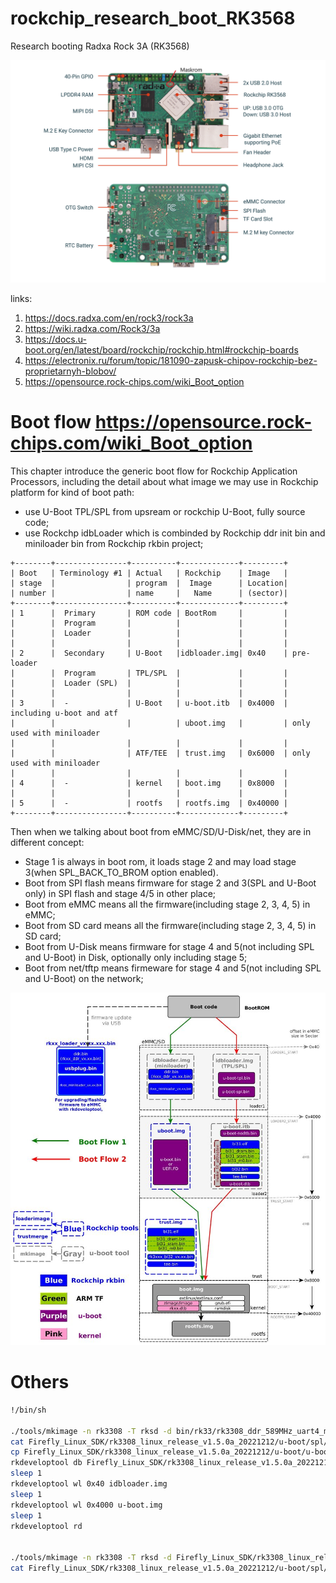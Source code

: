 # rockchip_research_boot_RK3568
Research booting Radxa Rock 3A (RK3568)

![alt text](https://github.com/petaleleo/rockchip_research_boot_RK3568/blob/main/radxa3a_2.webp?raw=true)


links:

1. https://docs.radxa.com/en/rock3/rock3a
2. https://wiki.radxa.com/Rock3/3a
3. https://docs.u-boot.org/en/latest/board/rockchip/rockchip.html#rockchip-boards
4. https://electronix.ru/forum/topic/181090-zapusk-chipov-rockchip-bez-proprietarnyh-blobov/
5. https://opensource.rock-chips.com/wiki_Boot_option

# Boot flow https://opensource.rock-chips.com/wiki_Boot_option
This chapter introduce the generic boot flow for Rockchip Application Processors, including the detail about what image we may use in Rockchip platform for kind of boot path:

- use U-Boot TPL/SPL from upsream or rockchip U-Boot, fully source code;
- use Rockchp idbLoader which is combinded by Rockchip ddr init bin and miniloader bin from Rockchip rkbin project;

```
+--------+----------------+----------+-------------+---------+
| Boot   | Terminology #1 | Actual   | Rockchip    | Image   |
| stage  |                | program  |  Image      | Location|
| number |                | name     |   Name      | (sector)|
+--------+----------------+----------+-------------+---------+
| 1      |  Primary       | ROM code | BootRom     |         |
|        |  Program       |          |             |         |
|        |  Loader        |          |             |         |
|        |                |          |             |         |
| 2      |  Secondary     | U-Boot   |idbloader.img| 0x40    | pre-loader
|        |  Program       | TPL/SPL  |             |         |
|        |  Loader (SPL)  |          |             |         |
|        |                |          |             |         |
| 3      |  -             | U-Boot   | u-boot.itb  | 0x4000  | including u-boot and atf
|        |                |          | uboot.img   |         | only used with miniloader
|        |                |          |             |         |
|        |                | ATF/TEE  | trust.img   | 0x6000  | only used with miniloader
|        |                |          |             |         |
| 4      |  -             | kernel   | boot.img    | 0x8000  |
|        |                |          |             |         |
| 5      |  -             | rootfs   | rootfs.img  | 0x40000 |
+--------+----------------+----------+-------------+---------+
```

Then when we talking about boot from eMMC/SD/U-Disk/net, they are in different concept:

- Stage 1 is always in boot rom, it loads stage 2 and may load stage 3(when SPL_BACK_TO_BROM option enabled).
- Boot from SPI flash means firmware for stage 2 and 3(SPL and U-Boot only) in SPI flash and stage 4/5 in other place;
- Boot from eMMC means all the firmware(including stage 2, 3, 4, 5) in eMMC;
- Boot from SD card means all the firmware(including stage 2, 3, 4, 5) in SD card;
- Boot from U-Disk means firmware for stage 4 and 5(not including SPL and U-Boot) in Disk, optionally only including stage 5;
- Boot from net/tftp means firmeware for stage 4 and 5(not including SPL and U-Boot) on the network;

![alt text](https://github.com/petaleleo/rockchip_research_boot_RK3568/blob/main/894px-Rockchip_bootflow20181122.jpg?raw=true)

# Others

```BASH
!/bin/sh

./tools/mkimage -n rk3308 -T rksd -d bin/rk33/rk3308_ddr_589MHz_uart4_m0_v2.07.bin idbloader.img # Блоб
cat Firefly_Linux_SDK/rk3308_linux_release_v1.5.0a_20221212/u-boot/spl/u-boot-spl.bin >> idbloader.img
cp Firefly_Linux_SDK/rk3308_linux_release_v1.5.0a_20221212/u-boot/u-boot.img .
rkdeveloptool db Firefly_Linux_SDK/rk3308_linux_release_v1.5.0a_20221212/rkbin/rk3308_loader_uart4_v2.07.139.bin
sleep 1
rkdeveloptool wl 0x40 idbloader.img
sleep 1
rkdeveloptool wl 0x4000 u-boot.img
sleep 1
rkdeveloptool rd


./tools/mkimage -n rk3308 -T rksd -d Firefly_Linux_SDK/rk3308_linux_release_v1.5.0a_20221212/u-boot/tpl/u-boot-tpl-dtb.bin idbloader.img
cat Firefly_Linux_SDK/rk3308_linux_release_v1.5.0a_20221212/u-boot/spl/u-boot-spl-dtb.bin >> idbloader.img
```
